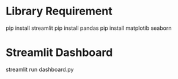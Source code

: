 # Library Requirement
pip install streamlit
pip install pandas
pip install matplotib seaborn 

# Streamlit Dashboard
streamlit run dashboard.py
